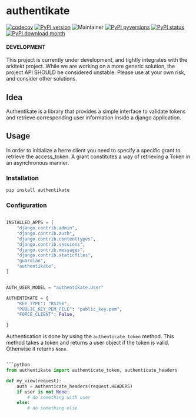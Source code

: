 # authentikate

[![codecov](https://codecov.io/gh/jhnnsrs/authentikate/branch/master/graph/badge.svg?token=UGXEA2THBV)](https://codecov.io/gh/jhnnsrs/authentikate)
[![PyPI version](https://badge.fury.io/py/authentikate.svg)](https://pypi.org/project/authentikate/)
![Maintainer](https://img.shields.io/badge/maintainer-jhnnsrs-blue)
[![PyPI pyversions](https://img.shields.io/pypi/pyversions/herre.svg)](https://pypi.python.org/pypi/authentikate/)
[![PyPI status](https://img.shields.io/pypi/status/authentikate.svg)](https://pypi.python.org/pypi/authentikate/)
[![PyPI download month](https://img.shields.io/pypi/dm/authentikate.svg)](https://pypi.python.org/pypi/authentikate/)

#### DEVELOPMENT

This project is currently under development, and tightly integrates with the arkitekt project. While we are working on a more generic solution, the project API SHOULD be considered unstable. Please use at your own risk, and consider other solutions.


## Idea

Authentikate is a library that provides a simple interface to validate tokens and retrieve corresponding
user information inside a django application.

## Usage

In order to initialize a herre client you need to specify a specific grant to retrieve the access_token. A grant constitutes a way of retrieving a Token in an asynchronous manner.

### Installation

```bash
pip install authentikate
```

### Configuration

```python

INSTALLED_APPS = [
    "django.contrib.admin",
    "django.contrib.auth",
    "django.contrib.contenttypes",
    "django.contrib.sessions",
    "django.contrib.messages",
    "django.contrib.staticfiles",
    "guardian",
    "authentikate",
]


AUTH_USER_MODEL = "authentikate.User"

AUTHENTIKATE = {
    "KEY_TYPE": "RS256",
    "PUBLIC_KEY_PEM_FILE": "public_key.pem",
    "FORCE_CLIENT": False,

}

```

Authentication is done by using the `authenticate_token` method. This method takes a token and returns a user object if the token is valid. Otherwise it returns `None`.

```python

```python
from authentikate import authenticate_token, authenticate_headers

def my_view(request):
    auth = authenticate_headers(request.HEADERS)
    if user is not None:
        # do something with user
    else:
        # do something else
```



